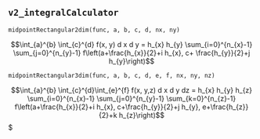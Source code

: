 ## `v2_integralCalculator`

`midpointRectangular2dim(func, a, b, c, d, nx, ny)`

$$\int_{a}^{b} \int_{c}^{d} f(x, y) d x d y = h_{x} h_{y} \sum_{i=0}^{n_{x}-1} \sum_{j=0}^{n_{y}-1} f\left(a+\frac{h_{x}}{2}+i h_{x}, c+
\frac{h_{y}}{2}+j h_{y}\right)$$

`midpointRectangular3dim(func, a, b, c, d, e, f, nx, ny, nz)`

$$\int_{a}^{b} \int_{c}^{d}\int_{e}^{f} f(x, y,z) d x d y dz = h_{x} h_{y} h_{z} \sum_{i=0}^{n_{x}-1} \sum_{j=0}^{n_{y}-1} \sum_{k=0}^{n_{z}-1} f\left(a+\frac{h_{x}}{2}+i h_{x}, c+\frac{h_{y}}{2}+j h_{y}, e+\frac{h_{z}}{2}+k h_{z}\right)$$$